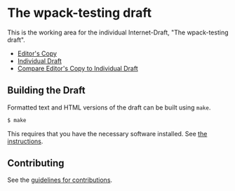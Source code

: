 # The wpack-testing draft

This is the working area for the individual Internet-Draft, "The wpack-testing draft".

* [Editor's Copy](https://jyasskin.github.io/draft-jyasskin-wpack-testing/#go.draft-jyasskin-wpack-testing.html)
* [Individual Draft](https://tools.ietf.org/html/draft-jyasskin-wpack-testing)
* [Compare Editor's Copy to Individual Draft](https://jyasskin.github.io/draft-jyasskin-wpack-testing/#go.draft-jyasskin-wpack-testing.diff)

## Building the Draft

Formatted text and HTML versions of the draft can be built using `make`.

```sh
$ make
```

This requires that you have the necessary software installed.  See
[the instructions](https://github.com/martinthomson/i-d-template/blob/master/doc/SETUP.md).


## Contributing

See the
[guidelines for contributions](https://github.com/jyasskin/draft-jyasskin-wpack-testing/blob/master/CONTRIBUTING.md).
